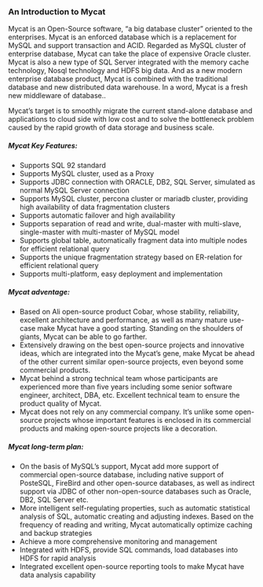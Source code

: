 ### An Introduction to Mycat

Mycat is an Open-Source software, “a big database cluster” oriented to the enterprises. Mycat is an enforced database which is a replacement for MySQL and support transaction and ACID. Regarded as MySQL cluster of enterprise database, Mycat can take the place of expensive Oracle cluster. Mycat is also a new type of SQL Server integrated with the memory cache technology, Nosql technology and HDFS big data. And as a new modern enterprise database product, Mycat is combined with the traditional database and new distributed data warehouse. In a word, Mycat is a fresh new middleware of database..

Mycat’s target is to smoothly migrate the current stand-alone database and applications to cloud side with low cost and to solve the bottleneck problem caused by the rapid growth of data storage and business scale.

##### Mycat Key Features:

* Supports SQL 92 standard
* Supports MySQL cluster, used as a Proxy
* Supports JDBC connection with ORACLE, DB2, SQL Server, simulated as normal MySQL Server connection
* Supports MySQL cluster, percona cluster or mariadb cluster, providing high availability of data fragmentation clusters
* Supports automatic failover and high availability
* Supports separation of read and write, dual-master with multi-slave, single-master with multi-master of MySQL model
* Supports global table, automatically fragment data into multiple nodes for efficient relational query
* Supports the unique fragmentation strategy based on ER-relation for efficient relational query
* Supports multi-platform, easy deployment and implementation

##### Mycat adventage:

* Based on Ali open-source product Cobar, whose stability, reliability, excellent architecture and performance, as well as many mature use-case make Mycat have a good starting. Standing on the shoulders of giants, Mycat can be able to go farther.
* Extensively drawing on the best open-source projects and innovative ideas, which are integrated into the Mycat’s gene, make Mycat be ahead of the other current similar open-source projects, even beyond some commercial products.
* Mycat behind a strong technical team whose participants are experienced more than five years including some senior software engineer, architect, DBA, etc. Excellent technical team to ensure the product quality of Mycat.
* Mycat does not rely on any commercial company. It’s unlike some open-source projects whose important features is enclosed in its commercial products and making open-source projects like a decoration.

##### Mycat long-term plan:

* On the basis of MySQL’s support, Mycat add more support of commercial open-source database, including native support of PosteSQL, FireBird and other open-source databases, as well as indirect support via JDBC of other non-open-source databases such as Oracle, DB2, SQL Server etc.
* More intelligent self-regulating properties, such as automatic statistical analysis of SQL, automatic creating and adjusting indexes. Based on the frequency of reading and writing, Mycat automatically optimize caching and backup strategies
* Achieve a more comprehensive monitoring and management
* Integrated with HDFS, provide SQL commands, load databases into HDFS for rapid analysis
* Integrated excellent open-source reporting tools to make Mycat have data analysis capability 